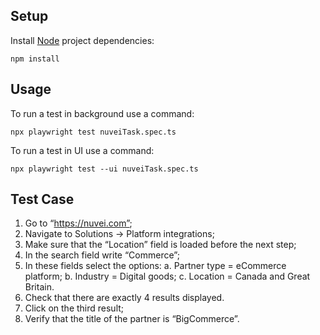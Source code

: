 ## Setup

Install [Node](https://nodejs.org/) project dependencies:

```Shell
npm install
```

## Usage

To run a test in background use a command:

```Shell
npx playwright test nuveiTask.spec.ts 
```

To run a test in UI use a command:

```Shell
npx playwright test --ui nuveiTask.spec.ts 
```

## Test Case

1. Go to “https://nuvei.com”;
2. Navigate to Solutions -> Platform integrations;
3. Make sure that the “Location” field is loaded before the next step;
4. In the search field write “Commerce”;
5. In these fields select the options:
a. Partner type = eCommerce platform;
b. Industry = Digital goods;
c. Location = Canada and Great Britain.
6. Check that there are exactly 4 results displayed.
7. Click on the third result;
8. Verify that the title of the partner is “BigCommerce”.